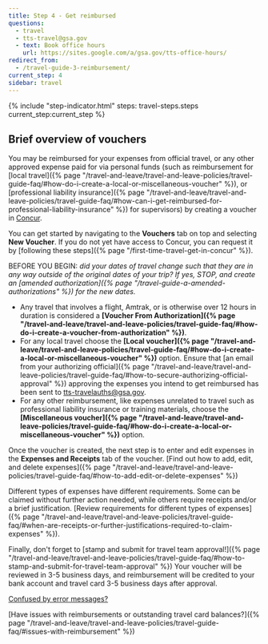 ```yaml
---
title: Step 4 - Get reimbursed
questions:
  - travel
  - tts-travel@gsa.gov
  - text: Book office hours
    url: https://sites.google.com/a/gsa.gov/tts-office-hours/
redirect_from:
  - /travel-guide-3-reimbursement/
current_step: 4
sidebar: travel
---
```


{% include "step-indicator.html" steps: travel-steps.steps current_step:current_step  %}

## Brief overview of vouchers

You may be reimbursed for your expenses from official travel, or any other
approved expense paid for via personal funds (such as reimbursement for [local
travel]({% page "/travel-and-leave/travel-and-leave-policies/travel-guide-faq/#how-do-i-create-a-local-or-miscellaneous-voucher" %}),
or [professional liability
insurance]({% page "/travel-and-leave/travel-and-leave-policies/travel-guide-faq/#how-can-i-get-reimbursed-for-professional-liability-insurance" %})
for supervisors) by creating a voucher in [Concur](https://travel.gsa.gov).

You can get started by navigating to the **Vouchers** tab on top and selecting
**New Voucher**. If you do not yet have access to Concur, you can request it by
[following these steps]({% page "/first-time-travel-get-in-concur" %}).

BEFORE YOU BEGIN: _did your dates of travel change such that they are in any way
outside of the original dates of your trip? If yes, STOP, and create an [amended
authorization]({% page "/travel-guide-a-amended-authorizations" %}) for the new
dates._

- Any travel that involves a flight, Amtrak, or is otherwise over 12 hours in
  duration is considered a **[Voucher From
  Authorization]({% page "/travel-and-leave/travel-and-leave-policies/travel-guide-faq/#how-do-i-create-a-voucher-from-authorization" %})**.
- For any local travel choose the **[Local
  voucher]({% page "/travel-and-leave/travel-and-leave-policies/travel-guide-faq/#how-do-i-create-a-local-or-miscellaneous-voucher" %})**
  option. Ensure that [an email from your authorizing
  official]({% page "/travel-and-leave/travel-and-leave-policies/travel-guide-faq/#how-to-secure-authorizing-official-approval" %})
  approving the expenses you intend to get reimbursed has been sent to
  tts-travelauths@gsa.gov.
- For any other reimbursement, like expenses unrelated to travel such as
  professional liability insurance or training materials, choose the
  **[Miscellaneous
  voucher]({% page "/travel-and-leave/travel-and-leave-policies/travel-guide-faq/#how-do-i-create-a-local-or-miscellaneous-voucher" %})**
  option.

Once the voucher is created, the next step is to enter and edit expenses in the
**Expenses and Receipts** tab of the voucher. [Find out how to add, edit, and
delete
expenses]({% page "/travel-and-leave/travel-and-leave-policies/travel-guide-faq/#how-to-add-edit-or-delete-expenses" %})

Different types of expenses have different requirements. Some can be claimed
without further action needed, while others require receipts and/or a brief
justification. [Review requirements for different types of
expenses]({% page "/travel-and-leave/travel-and-leave-policies/travel-guide-faq/#when-are-receipts-or-further-justifications-required-to-claim-expenses" %}).

Finally, don't forget to [stamp and submit for travel team
approval!]({% page "/travel-and-leave/travel-and-leave-policies/travel-guide-faq/#how-to-stamp-and-submit-for-travel-team-approval" %})
Your voucher will be reviewed in 3-5 business days, and reimbursement will be
credited to your bank account and travel card 3-5 business days after approval.

[Confused by error messages?](https://docs.google.com/document/d/1zD020XAXRIpuXPKgY0zadLBNJmBaRj_29-DhClrkZAo/edit)

[Have issues with reimbursements or outstanding travel card
balances?]({% page "/travel-and-leave/travel-and-leave-policies/travel-guide-faq/#issues-with-reimbursement" %})
